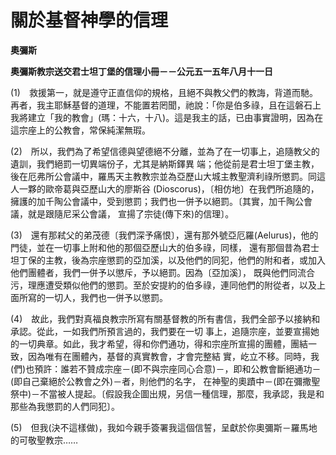 # 關於基督神學的信理


**奧彌斯**

**奧彌斯教宗送交君士坦丁堡的信理小冊－－公元五一五年八月十一日**





(1)　救援第一，就是遵守正直信仰的規格，且絕不與教父們的教誨，背道而馳。再者，我主耶穌基督的道理，不能置若罔聞，祂說：「你是伯多祿，且在這磐石上我將建立「我的教會」(瑪：十六，十八)。這是我主的話，已由事實證明，因為在這宗座上的公教會，常保純潔無瑕。

(2)　所以，我們為了希望信德與望德絕不分離，並為了在一切事上，追隨教父的遺訓，我們絕罰一切異端份子，尤其是納斯鐸異
端；他從前是君士坦丁堡主教，後在厄弗所公會議中，羅馬天主教教宗並為亞歷山大城主教聖濟利祿所懲罰。同這人一夥的歐帝葛與亞歷山大的廖斯谷
(Dioscorus)，〔相仿地〕在我們所追隨的，擁護的加千陶公會議中，受到懲罰；我們也一併予以絕罰。〔其實，加千陶公會議，就是跟隨尼采公會議，
宣揚了宗徒(傳下來)的信理〕。

(3)　還有那弒父的弟茂德〔我們深予痛恨〕，還有那外號亞厄羅(Aelurus)，他的門徒，並在一切事上附和他的那個亞歷山大的伯多祿，同樣，
還有那個昔為君士坦丁保的主教，後為宗座懲罰的亞加溪，以及他們的同犯，他們的附和者，或加入他們團體者，我們一併予以懲斥，予以絕罰。因為〔亞加溪〕，
既與他們同流合污，理應遭受類似他們的懲罰。至於安提約的伯多祿，連同他們的附從者，以及上面所寫的一切人，我們也一併予以懲罰。

(4)　故此，我們對真福良教宗所寫有關基督教的所有書信，我們全部予以接納和承認。從此，一如我們所預言過的，我們要在一切
事上，追隨宗座，並要宣揚她的一切典章。如此，我才希望，得和你們通功，得和宗座所宣揚的團體，團結一致，因為唯有在團體內，基督的真實教會，才會完整結
實，屹立不移。同時，我(們)也預許：誰若不贊成宗座－(即不與宗座同心合意)－，即和公教會斷絕通功－(即自己棄絕於公教會之外)－者，則他們的名字，
在神聖的奧蹟中－(即在彌撒聖祭中)－不當被人提起。〔假設我企圖出規，另信一種信理，那麼，我承認，我是和那些為我懲罰的人們同犯〕。

(5)　但我(決不這樣做)，我如今親手簽署我這個信誓，呈獻於你奧彌斯－羅馬地的可敬聖教宗……


